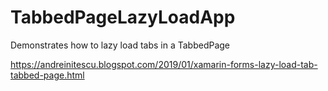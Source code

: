 # TabbedPageLazyLoadApp

Demonstrates how to lazy load tabs in a TabbedPage

https://andreinitescu.blogspot.com/2019/01/xamarin-forms-lazy-load-tab-tabbed-page.html
